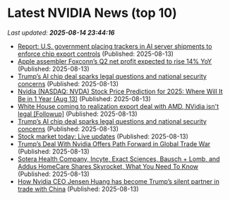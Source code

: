 # Latest NVIDIA News (top 10)
_Last updated: **2025-08-14 23:44:16**_

- [Report: U.S. government placing trackers in AI server shipments to enforce chip export controls](https://siliconangle.com/2025/08/13/report-u-s-government-placing-trackers-ai-server-shipments-enforce-chip-export-controls/) (Published: 2025-08-13)
- [Apple assembler Foxconn’s Q2 net profit expected to rise 14% YoY](https://macdailynews.com/2025/08/13/apple-assembler-foxconns-q2-net-profit-expected-to-rise-14-yoy/) (Published: 2025-08-13)
- [Trump’s AI chip deal sparks legal questions and national security concerns](https://biztoc.com/x/86a8597d04bdee54) (Published: 2025-08-13)
- [Nvidia (NASDAQ: NVDA) Stock Price Prediction for 2025: Where Will It Be in 1 Year (Aug 13)](https://biztoc.com/x/5230edf7222fbdad) (Published: 2025-08-13)
- [White House coming to realization export deal with AMD, NVidia isn't legal [Followup]](https://www.fark.com/comments/13776194/White-House-coming-to-realization-export-deal-with-AMD-NVidia-isnt-legal) (Published: 2025-08-13)
- [Trump’s AI chip deal sparks legal questions and national security concerns](https://www.pbs.org/newshour/show/trumps-ai-chip-deal-sparks-legal-questions-and-national-security-concerns) (Published: 2025-08-13)
- [Stock market today: Live updates](https://www.cnbc.com/2025/08/13/stock-market-today-live-updates.html) (Published: 2025-08-13)
- [Trump’s Deal With Nvidia Offers Path Forward in Global Trade War](https://biztoc.com/x/8e7c3811300e061b) (Published: 2025-08-13)
- [Sotera Health Company, Incyte, Exact Sciences, Bausch + Lomb, and Addus HomeCare Shares Skyrocket, What You Need To Know](https://finance.yahoo.com/news/sotera-health-company-incyte-exact-215109130.html) (Published: 2025-08-13)
- [How Nvidia CEO Jensen Huang has become Trump’s silent partner in trade with China](https://biztoc.com/x/f5872df4580f9f99) (Published: 2025-08-13)
